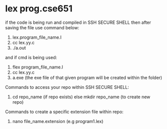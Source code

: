 # lex prog.cse651

if the code is being run and compiled in SSH SECURE SHELL then after saving the file use command below:

1. lex.program_file_name.l
2. cc lex.yy.c
3. ./a.out


and if cmd is being used:

1. flex program_file_name.l
2. cc lex.yy.c
3. a.exe (the exe file of that given program will be created within the folder)



Commands to access your repo within SSH SECURE SHELL:

1. cd repo_name (if repo exists) else mkdir repo_name (to create new repo)


Commands to create a specific extension file within repo:

1. nano file_name.extension (e.g program1.lex)
